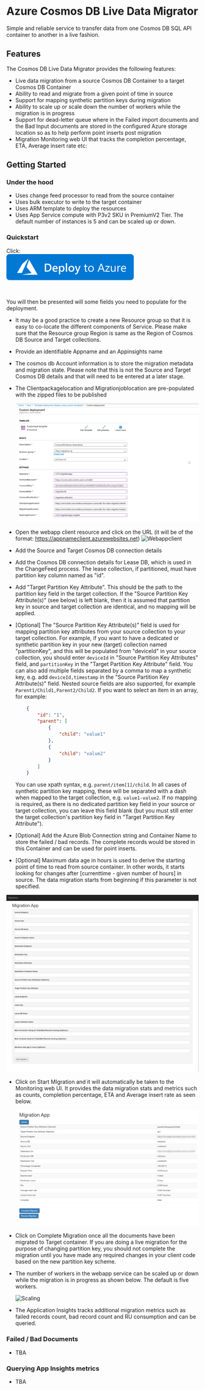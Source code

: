 # Azure Cosmos DB Live Data Migrator
Simple and reliable service to transfer data from one Cosmos DB SQL API container to another in a live fashion.

## Features

The Cosmos DB Live Data Migrator provides the following features:

* Live data migration from a source Cosmos DB Container to a target Cosmos DB Container
* Ability to read and migrate from a given point of time in source
* Support for mapping synthetic partition keys during migration
* Ability to scale up or scale down the number of workers while the migration is in progress
* Support for dead-letter queue where in the Failed import documents and the Bad Input documents are stored in the configured Azure storage location so as to help perform point inserts post migration
* Migration Monitoring web UI that tracks the completion percentage, ETA, Average insert rate etc:


## Getting Started

### Under the hood
- Uses change feed processor to read from the source container
- Uses bulk executor to write to the target container
- Uses ARM template to deploy the resources
- Uses App Service compute with P3v2 SKU in PremiumV2 Tier. The default number of instances is 5 and can be scaled up or down. 


### Quickstart

Click: 
<br/>
<a href="https://portal.azure.com/#create/Microsoft.Template/uri/https%3A%2F%2Fraw.githubusercontent.com%2FAzure-Samples%2Fazure-cosmosdb-live-data-migrator%2Fmaster%2FMigrationAppResourceGroup%2Fazuredeploy.json" target="_blank">
    <img src="https://raw.githubusercontent.com/Azure/azure-quickstart-templates/master/1-CONTRIBUTION-GUIDE/images/deploytoazure.svg?sanitize=true"/></a>

<br/>

You will then be presented will some fields you need to populate for the deployment.

- It may be a good practice to create a new Resource group so that it is easy to co-locate the different components of Service. Please make sure that the Resource group Region is same as the Region of Cosmos DB Source and Target collections.

- Provide an identifiable Appname and an Appinsights name

- The cosmos db Account information is to store the migration metadata and migration state. Please note that this is not the Source and Target Cosmos DB details and that will need to be entered at a later stage.

- The Clientpackagelocation and Migrationjoblocation are pre-populated with the zipped files to be published

	![Templateparams](images/customdeployment.png)

- Open the webapp client resource and click on the URL (it will be of the format: https://appnameclient.azurewebsites.net)
	![Webappclient](images/webappclient.png)

- Add the Source and Target Cosmos DB connection details 

- Add the Cosmos DB connection details for Lease DB, which is used in the ChangeFeed process. The lease collection, if partitioned, must have partition key column named as "id".

- Add "Target Partition Key Attribute". This should be the path to the partition key field in the target collection. If the "Source Partition Key Attribute(s)" (see below) is left blank, then it is assumed that partition key in source and target collection are identical, and no mapping will be applied.

- [Optional] The "Source Partition Key Attribute(s)" field is used for mapping partition key attributes from your source collection to your target collection. For example, if you want to have a dedicated or synthetic partition key in your new (target) collection named "partitionKey", and this will be populated from "deviceId" in your source collection, you should enter `deviceId` in "Source Partition Key Attributes" field, and `partitionKey` in the "Target Partition Key Attribute" field. You can also add multiple fields separated by a comma to map a synthetic key, e.g. add `deviceId,timestamp` in the "Source Partition Key Attribute(s)" field. Nested source fields are also supported, for example `Parent1/Child1,Parent2/Child2`. If you want to select an item in an array, for example:

	```json
		{
			"id": "1",
			"parent": [
				{
					"child": "value1"
				},
				{
					"child": "value2"
				}
			]
		}
	```
	You can use xpath syntax, e.g. `parent/item[1]/child`. In all cases of synthetic partition key mapping, these will be separated with a dash when mapped to the target collection, e.g. `value1-value2`. If no mapping is required, as there is no dedicated partition key field in your source or target collection, you can leave this field blank (but you must still enter the target collection's partition key field in "Target Partition Key Attribute").

- [Optional] Add the Azure Blob Connection string and Container Name to store the failed / bad records. The complete records would be stored in this Container and can be used for point inserts.

- [Optional] Maximum data age in hours is used to derive the starting point of time to read from source container. In other words, it starts looking for changes after [currenttime - given number of hours] in source. The data migration starts from beginning if this parameter is not specified.
 
![Migrationdetails](images/migrationdetails.png)

- Click on Start MIgration and it will automatically be taken to the Monitoring web UI. It provides the data migration stats and metrics such as counts, completion percentage, ETA and Average insert rate as seen below. 

	![Monitoring](images/monitoring.png)

- Click on Complete Migration once all the documents have been migrated to Target container. If you are doing a live migration for the purpose of changing partition key, you should not complete the migration until you have made any required changes in your client code based on the new partition key scheme. 

- The number of workers in the webapp service can be scaled up or down while the migration is in progress as shown below. The default is five workers.

	![Scaling](images/scaling.png)

- The Application Insights tracks additional migration metrics such as failed records count, bad record count and RU consumption and can be queried. 
	


### Failed / Bad Documents
- TBA 


### Querying App Insights metrics
- TBA



